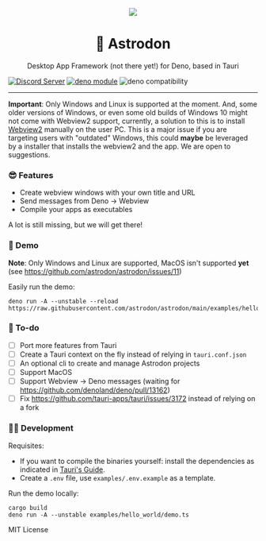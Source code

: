 <p align="center">
	<img align="center" src="https://avatars.githubusercontent.com/u/97196209?s=200&v=4"  />
	<br>
    <h1 align="center">🦕 Astrodon  </h1>
    <p align="center">Desktop App Framework (not there yet!) for Deno, based in Tauri</p>
</p>

[![Discord Server](https://discordapp.com/api/guilds/928673465882513430/widget.png)](https://discord.gg/adYYqHHDBA)
[![deno module](https://shield.deno.dev/x/astrodon)](https://deno.land/x/astrodon)
![deno compatibility](https://shield.deno.dev/deno/^1.17)

---

**Important**: Only Windows and Linux is supported at the moment. And, some older versions of Windows, or even some old builds of Windows 10 might not come with Webview2 support, currently, a solution to this is to install [Webview2](https://developer.microsoft.com/en-us/microsoft-edge/webview2/#download-section) manually on the user PC. This is a major issue if you are targeting users with "outdated" Windows, this could **maybe** be leveraged by a installer that installs the webview2 and the app. We are open to suggestions.

### 😎 Features

- Create webview windows with your own title and URL
- Send messages from Deno -> Webview
- Compile your apps as executables

A lot is still missing, but we will get there!

### 🎁 Demo

**Note**: Only Windows and Linux are supported, MacOS isn't supported **yet** (see https://github.com/astrodon/astrodon/issues/11)

Easily run the demo:

```
deno run -A --unstable --reload https://raw.githubusercontent.com/astrodon/astrodon/main/examples/hello_world/demo.ts
```

### 📜 To-do

- [ ] Port more features from Tauri
- [ ] Create a Tauri context on the fly instead of relying in `tauri.conf.json`
- [ ] An optional cli to create and manage Astrodon projects
- [ ] Support MacOS
- [ ] Support Webview -> Deno messages (waiting for https://github.com/denoland/deno/pull/13162)
- [ ] Fix https://github.com/tauri-apps/tauri/issues/3172 instead of relying on a fork

### 👩‍💻 Development

Requisites:

- If you want to compile the binaries yourself: install the dependencies as
  indicated in
  [Tauri's Guide](https://tauri.studio/en/docs/getting-started/intro).
- Create a `.env` file, use `examples/.env.example` as a template.

Run the demo locally:

```
cargo build
deno run -A --unstable examples/hello_world/demo.ts
```

MIT License
